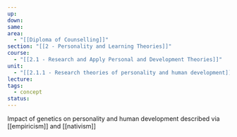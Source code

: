 ```yaml
---
up: 
down: 
same: 
area:
  - "[[Diploma of Counselling]]"
section: "[[2 - Personality and Learning Theories]]"
course:
  - "[[2.1 - Research and Apply Personal and Development Theories]]"
unit:
  - "[[2.1.1 - Research theories of personality and human development]]"
lecture: 
tags:
  - concept
status:
---
```

Impact of genetics on personality and human development described via [[empiricism]] and [[nativism]]
